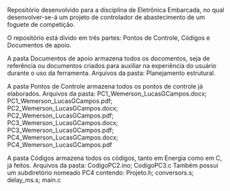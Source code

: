 Repositório desenvolvido para a disciplina de Eletrônica Embarcada, no qual desenvolver-se-á um projeto de controlador de abastecimento de um foguete de competição.

O repositório está divido em três partes: Pontos de Controle, Códigos e Documentos de apoio.

A pasta Documentos de apoio armazena todos os docomentos, seja de referência ou documentos criados para
auxiliar na experiência do usuário durante o uso da ferramenta.
Arquivos da pasta: Planejamento estrutural.

A pasta Pontos de Controle armazena todos os pontos de controle já elaborados.
Arquivos da pasta: PC1_Wemerson_LucasGCampos.docx; PC1_Wemerson_LucasGCampos.pdf; PC2_Wemerson_LucasGCampos.docx; PC2_Wemerson_LucasGCampos.pdf; PC3_Wemerson_LucasGCampos.docx; PC3_Wemerson_LucasGCampos.pdf; PC4_Wemerson_LucasGCampos.docx; PC4_Wemerson_LucasGCampos.pdf

A pasta Códigos armazena todos os códigos, tanto em Energia como em C, já feitos.
Arquivos da pasta: CodigoPC2.ino; CodigoPC3.c
Também possui um subdiretório nomeado PC4 contendo: Projeto.h; conversors.s; delay_ms.s; main.c


